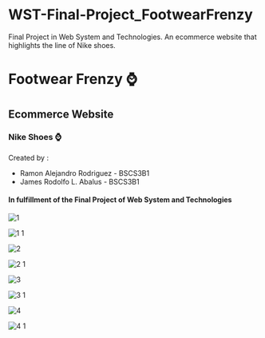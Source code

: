 # WST-Final-Project_FootwearFrenzy
Final Project in Web System and Technologies. An ecommerce website that highlights the line of Nike shoes.

# Footwear Frenzy ⌚
## Ecommerce Website
### Nike Shoes ⌚ <br>

Created by : <br>
 - Ramon Alejandro Rodriguez - BSCS3B1 <br>
 - James Rodolfo L. Abalus - BSCS3B1 <br>
  
#### In fulfillment of the Final Project of Web System and Technologies

![1](https://github.com/JamesAbalus/WST-Final-Project_FootwearFrenzy/assets/111432311/b15d3e89-5640-4c57-9c89-8abdb45c2f59)

![1 1](https://github.com/JamesAbalus/WST-Final-Project_FootwearFrenzy/assets/111432311/3d1779af-27c8-49c7-9b42-08f862bde925)

![2](https://github.com/JamesAbalus/WST-Final-Project_FootwearFrenzy/assets/111432311/f2a2b77e-deef-41f4-bb9a-3a8ac0f41ef6)


![2 1](https://github.com/JamesAbalus/WST-Final-Project_FootwearFrenzy/assets/111432311/0a75494f-fe2b-493e-99a4-f91d1b9aadc1)

![3](https://github.com/JamesAbalus/WST-Final-Project_FootwearFrenzy/assets/111432311/820c064a-d2b0-40c2-b927-c597963b82c2)

![3 1](https://github.com/JamesAbalus/WST-Final-Project_FootwearFrenzy/assets/111432311/f8638653-9afc-406d-83c5-a492624f00a6)

![4](https://github.com/JamesAbalus/WST-Final-Project_FootwearFrenzy/assets/111432311/d88ac7f1-f585-4605-a10f-8eeb3e5c245f)

![4 1](https://github.com/JamesAbalus/WST-Final-Project_FootwearFrenzy/assets/111432311/8fdf3f49-48e4-45be-9b85-0f6d16c55938)
